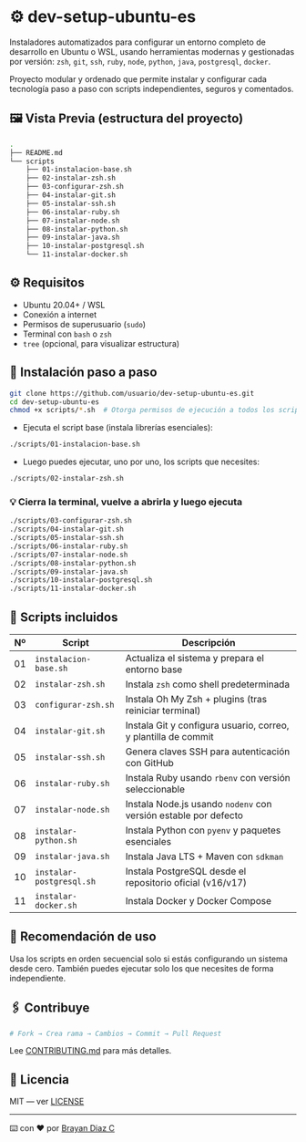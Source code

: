 # ⚙️ dev-setup-ubuntu-es

Instaladores automatizados para configurar un entorno completo de desarrollo en Ubuntu o WSL, usando herramientas modernas y gestionadas por versión: `zsh`, `git`, `ssh`, `ruby`, `node`, `python`, `java`, `postgresql`, `docker`.

Proyecto modular y ordenado que permite instalar y configurar cada tecnología paso a paso con scripts independientes, seguros y comentados.

## 🖼️ Vista Previa (estructura del proyecto)

```bash
.
├── README.md
└── scripts
    ├── 01-instalacion-base.sh
    ├── 02-instalar-zsh.sh
    ├── 03-configurar-zsh.sh
    ├── 04-instalar-git.sh
    ├── 05-instalar-ssh.sh
    ├── 06-instalar-ruby.sh
    ├── 07-instalar-node.sh
    ├── 08-instalar-python.sh
    ├── 09-instalar-java.sh
    ├── 10-instalar-postgresql.sh
    └── 11-instalar-docker.sh
```

## ⚙️ Requisitos

- Ubuntu 20.04+ / WSL
- Conexión a internet
- Permisos de superusuario (`sudo`)
- Terminal con `bash` o `zsh`
- `tree` (opcional, para visualizar estructura)

## 🚀 Instalación paso a paso

```bash
git clone https://github.com/usuario/dev-setup-ubuntu-es.git
cd dev-setup-ubuntu-es
chmod +x scripts/*.sh  # Otorga permisos de ejecución a todos los scripts
```

- Ejecuta el script base (instala librerías esenciales):

```bash
./scripts/01-instalacion-base.sh
```

- Luego puedes ejecutar, uno por uno, los scripts que necesites:

```bash
./scripts/02-instalar-zsh.sh
```

### 💡 Cierra la terminal, vuelve a abrirla y luego ejecuta

```bash
./scripts/03-configurar-zsh.sh
./scripts/04-instalar-git.sh
./scripts/05-instalar-ssh.sh
./scripts/06-instalar-ruby.sh
./scripts/07-instalar-node.sh
./scripts/08-instalar-python.sh
./scripts/09-instalar-java.sh
./scripts/10-instalar-postgresql.sh
./scripts/11-instalar-docker.sh
```

## 🔎 Scripts incluidos

| Nº  | Script                   | Descripción                                                     |
| --- | ------------------------ | --------------------------------------------------------------- |
| 01  | `instalacion-base.sh`    | Actualiza el sistema y prepara el entorno base                  |
| 02  | `instalar-zsh.sh`        | Instala `zsh` como shell predeterminada                         |
| 03  | `configurar-zsh.sh`      | Instala Oh My Zsh + plugins (tras reiniciar terminal)           |
| 04  | `instalar-git.sh`        | Instala Git y configura usuario, correo, y plantilla de commit  |
| 05  | `instalar-ssh.sh`        | Genera claves SSH para autenticación con GitHub                 |
| 06  | `instalar-ruby.sh`       | Instala Ruby usando `rbenv` con versión seleccionable           |
| 07  | `instalar-node.sh`       | Instala Node.js usando `nodenv` con versión estable por defecto |
| 08  | `instalar-python.sh`     | Instala Python con `pyenv` y paquetes esenciales                |
| 09  | `instalar-java.sh`       | Instala Java LTS + Maven con `sdkman`                           |
| 10  | `instalar-postgresql.sh` | Instala PostgreSQL desde el repositorio oficial (v16/v17)       |
| 11  | `instalar-docker.sh`     | Instala Docker y Docker Compose                                 |

## 🧪 Recomendación de uso

Usa los scripts en orden secuencial solo si estás configurando un sistema desde cero.
También puedes ejecutar solo los que necesites de forma independiente.

## 🖇️ Contribuye

```bash
# Fork → Crea rama → Cambios → Commit → Pull Request
```

Lee [CONTRIBUTING.md](.github/CONTRIBUTING.md) para más detalles.

## 📄 Licencia

MIT — ver [LICENSE](LICENSE.md)

---

⌨️ con ❤️ por [Brayan Diaz C](https://github.com/brayandiazc)
